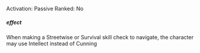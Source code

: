 Activation: Passive
Ranked: No
##### effect
When making a Streetwise or Survival skill
check to navigate, the character may use
Intellect instead of Cunning